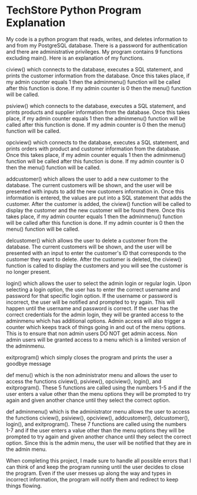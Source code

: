 # TechStore Python Program Explanation

My code is a python program that reads, writes, and deletes information to and from my PostgreSQL database. There is a password for authentication and there are administrative privileges. My program contains 9 functions excluding main(). Here is an explanation of my functions.

ciview() which connects to the database, executes a SQL statement, and prints the customer information from the database. Once this takes place, if my admin counter equals 1 then the adminmenu() function will be called after this function is done. If my admin counter is 0 then the menu() function will be called.

psiview() which connects to the database, executes a SQL statement, and prints products and supplier information from the database. Once this takes place, if my admin counter equals 1 then the adminmenu() function will be called after this function is done. If my admin counter is 0 then the menu() function will be called.

opciview() which connects to the database, executes a SQL statement, and prints orders with product and customer information from the database. Once this takes place, if my admin counter equals 1 then the adminmenu() function will be called after this function is done. If my admin counter is 0 then the menu() function will be called.

addcustomer() which allows the user to add a new customer to the database. The current customers will be shown, and the user will be presented with inputs to add the new customers information in. Once this information is entered, the values are put into a SQL statement that adds the customer. After the customer is added, the ciview() function will be called to display the customer and the new customer will be found there. Once this takes place, if my admin counter equals 1 then the adminmenu() function will be called after this function is done. If my admin counter is 0 then the menu() function will be called.

delcustomer() which allows the user to delete a customer from the database. The current customers will be shown, and the user will be presented with an input to enter the customer's ID that corresponds to the customer they want to delete. After the customer is deleted, the ciview() function is called to display the customers and you will see the customer is no longer present.

login() which allows the user to select the admin login or regular login. Upon selecting a login option, the user has to enter the correct username and password for that specific login option. If the username or password is incorrect, the user will be notified and prompted to try again. This will happen until the username and password is correct. If the user has the correct credentials for the admin login, they will be granted access to the adminmenu which has additional options. Admin access will also trigger a counter which keeps track of things going in and out of the menu options. This is to ensure that non admin users DO NOT get admin access. Non admin users will be granted access to a menu which is a limited version of the adminmenu.

exitprogram() which simply closes the program and prints the user a goodbye message

def menu() which is the non administrator menu and allows the user to access the functions ciview(), psiview(), opciview(), login(), and exitprogram(). These 5 functions are called using the numbers 1-5 and if the user enters a value other than the menu options they will be prompted to try again and given another chance until they select the correct option.

def adminmenu() which is the administrator menu allows the user to access the functions ciview(), psiview(), opciview(), addcustomer(), delcustomer(), login(), and exitprogram(). These 7 functions are called using the numbers 1-7 and if the user enters a value other than the menu options they will be prompted to try again and given another chance until they select the correct option. Since this is the admin menu, the user will be notified that they are in the admin menu. 

When completing this project, I made sure to handle all possible errors that I can think of and keep the program running until the user decides to close the program. Even if the user messes up along the way and types in incorrect information, the program will notify them and redirect to keep things flowing.
